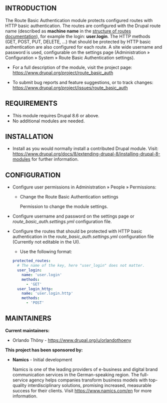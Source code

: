 INTRODUCTION
------------

The Route Basic Authentication module protects configured routes with HTTP basic authentication. The routes are configured with the Drupal route name (described as **machine name** in the [structure of routes documentation](https://www.drupal.org/docs/8/api/routing-system/structure-of-routes)), for example the login: **user.login**. The HTTP methods  (GET, POST, PUT, DELETE, ...) that should be protected by HTTP basic authentication are also configured for each route. A site wide username and password is used, configurable on the settings page (Administration » Configuration » System » Route Basic Authentication settings).

 * For a full description of the module, visit the project page:
   https://www.drupal.org/project/route_basic_auth

 * To submit bug reports and feature suggestions, or to track changes:
   https://www.drupal.org/project/issues/route_basic_auth

REQUIREMENTS
------------

* This module requires Drupal 8.6 or above.
* No additional modules are needed.

INSTALLATION
------------
 
 * Install as you would normally install a contributed Drupal module. Visit:
   https://www.drupal.org/docs/8/extending-drupal-8/installing-drupal-8-modules
   for further information.

CONFIGURATION
-------------
 
 * Configure user permissions in Administration » People » Permissions:

   - Change the Route Basic Authentication settings

     Permission to change the module settings.

 * Configure username and password on the settings page or *route_basic_auth.settings.yml* configuration file.
 
 * Configure the routes that should be protected with HTTP basic authentication in the *route_basic_auth.settings.yml* configuration file (Currently not editable in the UI).
 
    - Use the following format:
    ```yaml
    protected_routes:
      # The name of the key, here "user_login" does not matter.
      user_login:
        name: 'user.login'
        methods:
          - 'GET'
      user_login_http:
        name: 'user.login.http'
        methods:
          - 'POST'
    ```

MAINTAINERS
-----------

**Current maintainers:**
 * Orlando Thöny - https://www.drupal.org/u/orlandothoeny

**This project has been sponsored by:**

 * **Namics** - Initial development
 
   Namics is one of the leading providers of e-business and digital brand communication services in the German-speaking region. The full-service agency helps companies transform business models with top-quality interdisciplinary solutions, promising increased, measurable success for their clients. Visit https://www.namics.com/en for more information.
